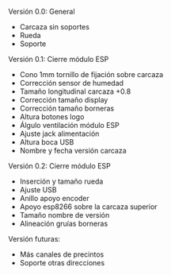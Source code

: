 
Versión 0.0: General
 * Carcaza sin soportes
 * Rueda
 * Soporte


Versión 0.1: Cierre módulo ESP
 * Cono 1mm tornillo de fijación sobre carcaza
 * Corrección sensor de humedad
 * Tamaño longitudinal carcaza +0.8
 * Corrección tamaño display
 * Corrección tamaño borneras
 * Altura botones logo
 * Álgulo ventilación módulo ESP
 * Ajuste jack alimentación
 * Altura boca USB
 * Nombre y fecha versión carcaza

Versión 0.2: Cierre módulo ESP

 * Inserción y tamaño rueda
 * Ajuste USB
 * Anillo apoyo encoder
 * Apoyo esp8266 sobre la carcaza superior
 * Tamaño nombre de versión
 * Alineación gruías borneras


Versión futuras:
 * Más canales de precintos
 * Soporte otras direcciones
